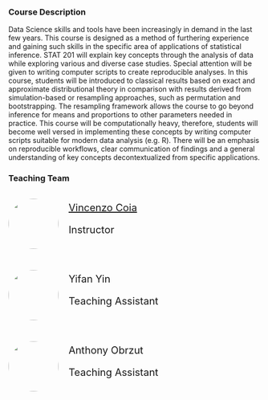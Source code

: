 ### Course Description

Data Science skills and tools have been increasingly in demand in the last few years. This course is designed
as a method of furthering experience and gaining such skills in the specific area of applications of
statistical inference. STAT 201 will explain key concepts through the analysis of data while exploring
various and diverse case studies. Special attention will be given to writing computer scripts to create
reproducible analyses. In this course, students will be introduced to classical results based on exact and
approximate distributional theory in comparison with results derived from simulation-based or resampling
approaches, such as permutation and bootstrapping. The resampling framework allows the course to go beyond
inference for means and proportions to other parameters needed in practice. This course will be
computationally heavy, therefore, students will become well versed in implementing these concepts by writing
computer scripts suitable for modern data analysis (e.g. R). There will be an emphasis on reproducible
workflows, clear communication of findings and a general understanding of key concepts decontextualized from
specific applications.

### Teaching Team

<div style='display: flex; flex-flow: row; width: 80%; flex-wrap: wrap;'>
    <div style='display: flex; flex-flow: row; width: 80%; flex-wrap: wrap;'>
        <div id="teaching-member"
            style="flex: 200px; display: flex; margin-top: 1em; margin-bottom: 2em; height: 100px; ">
            <img src="https://s.gravatar.com/avatar/21bcea359039a1808c9711d694fe9cc7?s=200%27)" width="100px"
                style="border-radius: 50px;" />
            <div style="margin-top: auto; margin-bottom: auto; margin-left:1em; font-size: 20px;">
                <a href="https://vincenzocoia.com/">Vincenzo Coia</a>
                <p>
                    Instructor
                </p>
        </div>
    </div>
    <div id="teaching-member"
        style="flex: 200px;display: flex; margin-top: 1em; margin-bottom: 2em; height: 100px; width: 300px;">
        <img src="imgs/" width="100px" style="border-radius: 50px; object-fit: cover;" />
        <div style="margin-top: auto; margin-bottom: auto; margin-left:1em; font-size: 20px; width: 300px;">
            <a>Yifan Yin</a>
            <p>
                Teaching Assistant
            </p>
        </div>
    </div>
    <div id="teaching-member"
        style="flex: 200px;display: flex; margin-top: 1em; margin-bottom: 2em; height: 100px; width: 300px;">
        <img src="imgs/" width="100px" style="border-radius: 50px; object-fit: cover;" />
        <div style="margin-top: auto; margin-bottom: auto; margin-left:1em; font-size: 20px; width: 300px;">
            <a>Anthony Obrzut</a>
            <p>
                Teaching Assistant
            </p>
        </div>
    </div>
</div>